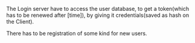 The Login server have to access the user database, to get a token(which has to be renewed after [time]), by giving it credentials(saved as hash on the Client).

There has to be registration of some kind for new users.